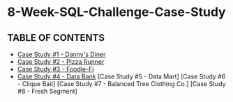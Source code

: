 # 8-Week-SQL-Challenge-Case-Study

## TABLE OF CONTENTS
- [Case Study #1 - Danny's Diner](https://github.com/riya-shende/8-Week-SQL-Challenge-Case-Study/tree/main/Case%20Study%20%231%20-%20Danny's%20Diner)
- [Case Study #2 - Pizza Runner](https://github.com/riya-shende/8-Week-SQL-Challenge-Case-Study/tree/main/Case%20Study%20%232%20-%20Pizza%20Runner)
- [Case Study #3 - Foodie-Fi](https://github.com/riya-shende/8-Week-SQL-Challenge-Case-Study/tree/main/Case%20Study%20%233%20-%20Foodie%20Fi)
- [Case Study #4 - Data Bank](https://github.com/riya-shende/8-Week-SQL-Challenge-Case-Study/tree/main/Case%20Study%20%234%20-%20Data%20Bank)
[Case Study #5 - Data Mart]
[Case Study #6 - Clique Bait]
[Case Study #7 - Balanced Tree Clothing Co.]
[Case Study #8 - Fresh Segment]
